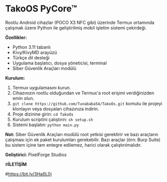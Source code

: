 # TakoOS PyCore™

Rootlu Android cihazlar (POCO X3 NFC gibi) üzerinde Termux ortamında çalışmak üzere Python ile geliştirilmiş mobil işletim sistemi çekirdeği.

**Özellikler:**
- Python 3.11 tabanlı
- Kivy/KivyMD arayüzü
- Türkçe dil desteği
- Uygulama başlatıcı, dosya yöneticisi, terminal
- Siber Güvenlik Araçları modülü

**Kurulum:**

1. Termux uygulamasını kurun.
2. Cihazınızın rootlu olduğundan ve Termux'a root erişimi verdiğinizden emin olun.
3. `git clone https://github.com/Tunababa54/TakoOs.git` komutu ile projeyi klonlayın veya dosyaları cihazınıza indirin.
4. Proje dizinine girin: `cd TakoOs`
5. Kurulum scriptini çalıştırın: `sh setup.sh`
6. Sistemi başlatın: `python main.py`

**Not:** Siber Güvenlik Araçları modülü root yetkisi gerektirir ve bazı araçların çalışması için ek paket kurulumları gerekebilir. Bazı araçlar (örn: Burp Suite) bu sistem içine tam entegre edilemez, harici olarak çalıştırılmalıdır.

**Geliştirici:** PixelForge Studios

#**İLETİŞİM**

#https://bit.ly/3Ha6L0j
